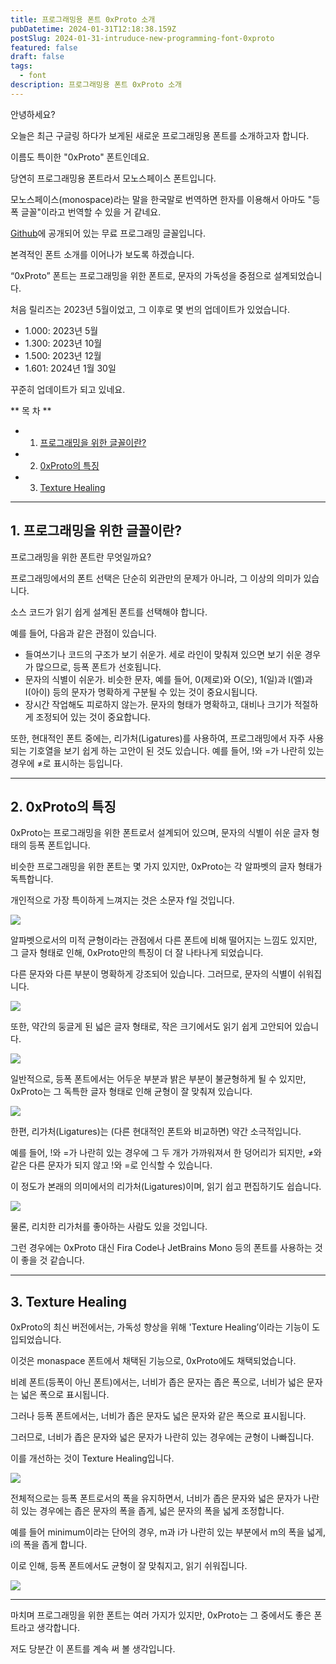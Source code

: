 ```yaml
---
title: 프로그래밍용 폰트 0xProto 소개
pubDatetime: 2024-01-31T12:18:38.159Z
postSlug: 2024-01-31-intruduce-new-programming-font-0xproto
featured: false
draft: false
tags:
  - font
description: 프로그래밍용 폰트 0xProto 소개
---
```


안녕하세요?

오늘은 최근 구글링 하다가 보게된 새로운 프로그래밍용 폰트를 소개하고자 합니다.

이름도 특이한 "0xProto" 폰트인데요.

당연히 프로그래밍용 폰트라서 모노스페이스 폰트입니다.

모노스페이스(monospace)라는 말을 한국말로 번역하면 한자를 이용해서 아마도 "등폭 글꼴"이라고 번역할 수 있을 거 같네요.

[Github](https://github.com/0xType/0xProto)에 공개되어 있는 무료 프로그래밍 글꼴입니다.

본격적인 폰트 소개를 이어나가 보도록 하겠습니다.

“0xProto” 폰트는 프로그래밍을 위한 폰트로, 문자의 가독성을 중점으로 설계되었습니다.

처음 릴리즈는 2023년 5월이었고, 그 이후로 몇 번의 업데이트가 있었습니다.

- 1.000: 2023년 5월
- 1.300: 2023년 10월
- 1.500: 2023년 12월
- 1.601: 2024년 1월 30일

꾸준히 업데이트가 되고 있네요.

** 목 차 **

- 1. [프로그래밍을 위한 글꼴이란?](#1)
- 2. [0xProto의 특징](#xProto)
- 3. [Texture Healing](#TextureHealing)

---

## 1. <a name='1'></a>프로그래밍을 위한 글꼴이란?

프로그래밍을 위한 폰트란 무엇일까요?

프로그래밍에서의 폰트 선택은 단순히 외관만의 문제가 아니라, 그 이상의 의미가 있습니다.

소스 코드가 읽기 쉽게 설계된 폰트를 선택해야 합니다.

예를 들어, 다음과 같은 관점이 있습니다.

- 들여쓰기나 코드의 구조가 보기 쉬운가. 세로 라인이 맞춰져 있으면 보기 쉬운 경우가 많으므로, 등폭 폰트가 선호됩니다.
- 문자의 식별이 쉬운가. 비슷한 문자, 예를 들어, 0(제로)와 O(오), 1(일)과 l(엘)과 I(아이) 등의 문자가 명확하게 구분될 수 있는 것이 중요시됩니다.
- 장시간 작업해도 피로하지 않는가. 문자의 형태가 명확하고, 대비나 크기가 적절하게 조정되어 있는 것이 중요합니다.

또한, 현대적인 폰트 중에는, 리가처(Ligatures)를 사용하여, 프로그래밍에서 자주 사용되는 기호열을 보기 쉽게 하는 고안이 된 것도 있습니다. 예를 들어, !와 =가 나란히 있는 경우에 ≠로 표시하는 등입니다.

---

## 2. <a name='xProto'></a>0xProto의 특징

0xProto는 프로그래밍을 위한 폰트로서 설계되어 있으며, 문자의 식별이 쉬운 글자 형태의 등폭 폰트입니다.

비슷한 프로그래밍을 위한 폰트는 몇 가지 있지만, 0xProto는 각 알파벳의 글자 형태가 독특합니다.

개인적으로 가장 특이하게 느껴지는 것은 소문자 f일 것입니다.

![](https://blogger.googleusercontent.com/img/a/AVvXsEhKuvEpz7r1pjSTakYEWVLWo3EOUUetBtjcrIvQk8jNw8BM8DuMpJl6i8bMDfr2-c6-sVX5yKBhDj4QzCjBfwn81W1T5_LNR0VyZzZcipqeuD1VcqY3XALXxlInlf835WL-R7n2Tw-lgiZ8k-lJh1dGpgJbhRW9UIS0DEIQlc0eaHsliX05-yB8yCilcNI)

알파벳으로서의 미적 균형이라는 관점에서 다른 폰트에 비해 떨어지는 느낌도 있지만, 그 글자 형태로 인해, 0xProto만의 특징이 더 잘 나타나게 되었습니다.

다른 문자와 다른 부분이 명확하게 강조되어 있습니다. 그러므로, 문자의 식별이 쉬워집니다.

![](https://blogger.googleusercontent.com/img/a/AVvXsEjTnrM0vVvwfgliku3lNqG55dArfK35hl01BLrWBMQDOe3oFqbCOJAEF8s6oYJr9JdE5GdcmiuMDV68HFFbxpVo80F2nREgehNyJtBtpM2hoQGAtT_2jJa6AUYu9ekmDygwOAE0c7o4Uo9xtz4XLYnsLPNAPyuJNmsC8CU9zwG7gAYYO_RXBv_rIldI-j8)

또한, 약간의 둥글게 된 넓은 글자 형태로, 작은 크기에서도 읽기 쉽게 고안되어 있습니다.

![](https://blogger.googleusercontent.com/img/a/AVvXsEgi1hKyx2mV6Uin-oKDmNpoLCl8dWq0vvHqag1E5xN0FNjwf_PutwxKO2q9C-KsNdaFgIYopP7wEI2rbLzUKMN07hlJl8EzJ6FbbfDg2pOE3B6-63CqrU07mWHVpCNpkwom9qAQ8W8ygC9mptJq0bKcZtOyYkcLxEsN0zoTM0q3piYMcoy7bQgTXWquwIU)

일반적으로, 등폭 폰트에서는 어두운 부분과 밝은 부분이 불균형하게 될 수 있지만, 0xProto는 그 독특한 글자 형태로 인해 균형이 잘 맞춰져 있습니다.

![](https://blogger.googleusercontent.com/img/a/AVvXsEiqASNtcWF7ELAe7EneU2z3ThNB9ttwRAmz8GZQvzN9MqbS3b4PlE5NGV2eq0MDZqZbXvg0dLYu_NA7ReMEfa0fXxTDsTkzhcdvKAT0FT__fditn0GChBfQLcrzrSnD_mYKJ7vvNR7mks5ur5p5gLimZ_y9nvQLRHPr6plSAXUUlGfP_S4BojwCJzkjKqg)

한편, 리가처(Ligatures)는 (다른 현대적인 폰트와 비교하면) 약간 소극적입니다.

예를 들어, !와 =가 나란히 있는 경우에 그 두 개가 가까워져서 한 덩어리가 되지만, ≠와 같은 다른 문자가 되지 않고 !와 =로 인식할 수 있습니다.

이 정도가 본래의 의미에서의 리가처(Ligatures)이며, 읽기 쉽고 편집하기도 쉽습니다.

![](https://blogger.googleusercontent.com/img/a/AVvXsEjXvT1KDXgkgsX1woE9BzdIly1r5hK6rcVlthqKO_jSNyEq7Nej_sku5LcYXNz4eOxBXex92fH71BVEsKTttxADiYIws2SO3tPOiaGKigDZLgN9fD3S3C2QelUoaSNlsnzenS_zJBToJpbQp9ZrRxJcIruW-EQTGLqJElIww7tB19o4PSdUzU6GGeBTyrs)

물론, 리치한 리가처를 좋아하는 사람도 있을 것입니다.

그런 경우에는 0xProto 대신 Fira Code나 JetBrains Mono 등의 폰트를 사용하는 것이 좋을 것 같습니다.

---

## 3. <a name='TextureHealing'></a>Texture Healing

0xProto의 최신 버전에서는, 가독성 향상을 위해 'Texture Healing’이라는 기능이 도입되었습니다.

이것은 monaspace 폰트에서 채택된 기능으로, 0xProto에도 채택되었습니다.

비례 폰트(등폭이 아닌 폰트)에서는, 너비가 좁은 문자는 좁은 폭으로, 너비가 넓은 문자는 넓은 폭으로 표시됩니다.

그러나 등폭 폰트에서는, 너비가 좁은 문자도 넓은 문자와 같은 폭으로 표시됩니다.

그러므로, 너비가 좁은 문자와 넓은 문자가 나란히 있는 경우에는 균형이 나빠집니다.

이를 개선하는 것이 Texture Healing입니다.

![](https://blogger.googleusercontent.com/img/a/AVvXsEhcrHFfmtwF2s0N-60cPCPDUvFF6FjqpJDczK-LQzD9bReMFTR66hzR46smY6WAn3ryNdCXIj9Q9A5RDSkFDCss2iFvIxTE5Jk5HQTU_NE8F3-xjkn2Zb7UUpJ9VeAUQA_xsnW4bJjT7cnJdEl4EiVr_GBlTirparLaqyvDJ0tReK1y8AZO06WY_CNThhI)

전체적으로는 등폭 폰트로서의 폭을 유지하면서, 너비가 좁은 문자와 넓은 문자가 나란히 있는 경우에는 좁은 문자의 폭을 좁게, 넓은 문자의 폭을 넓게 조정합니다.

예를 들어 minimum이라는 단어의 경우, m과 i가 나란히 있는 부분에서 m의 폭을 넓게, i의 폭을 좁게 합니다.

이로 인해, 등폭 폰트에서도 균형이 잘 맞춰지고, 읽기 쉬워집니다.

![](https://blogger.googleusercontent.com/img/a/AVvXsEg8dDWeCJVscSzEG7pzjEY19X0lO1mQjOuENK6D25Q6_N9MFaeC_EW3w5P5PeV4Ee8KQZgwqCTacKz6ERRFCCnFLBqX1OqzkKYuG3BYPYRZb-Jnsen0h-MNK2kSMdksM5pBq73F1FStoEIt9R3XTFs_903YomdJBdFObEAZxJP5tL6n6GFKjPQe8jU23Rw)

---

마치며 프로그래밍을 위한 폰트는 여러 가지가 있지만, 0xProto는 그 중에서도 좋은 폰트라고 생각합니다.

저도 당분간 이 폰트를 계속 써 볼 생각입니다.
